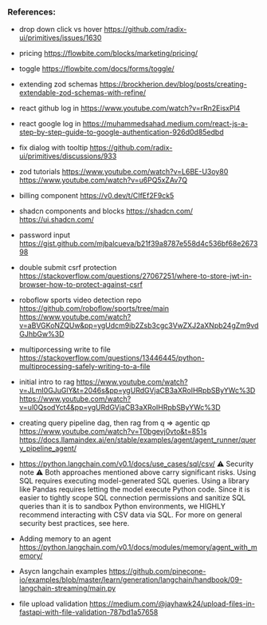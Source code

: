 ### References:
- drop down click vs hover
https://github.com/radix-ui/primitives/issues/1630

- pricing
https://flowbite.com/blocks/marketing/pricing/

- toggle
https://flowbite.com/docs/forms/toggle/

- extending zod schemas
https://brockherion.dev/blog/posts/creating-extendable-zod-schemas-with-refine/

- react github log in
https://www.youtube.com/watch?v=rRn2EisxPl4

- react google log in
https://muhammedsahad.medium.com/react-js-a-step-by-step-guide-to-google-authentication-926d0d85edbd

- fix dialog with tooltip
https://github.com/radix-ui/primitives/discussions/933

- zod tutorials
https://www.youtube.com/watch?v=L6BE-U3oy80
https://www.youtube.com/watch?v=u6PQ5xZAv7Q

- billing component
https://v0.dev/t/CIfEf2F9ck5

- shadcn components and blocks
https://shadcn.com/
https://ui.shadcn.com/

- password input
https://gist.github.com/mjbalcueva/b21f39a8787e558d4c536bf68e267398

- double submit csrf protection
https://stackoverflow.com/questions/27067251/where-to-store-jwt-in-browser-how-to-protect-against-csrf

- roboflow sports video detection repo
https://github.com/roboflow/sports/tree/main
https://www.youtube.com/watch?v=aBVGKoNZQUw&pp=ygUdcm9ib2Zsb3cgc3VwZXJ2aXNpb24gZm9vdGJhbGw%3D

- multiporcessing write to file
https://stackoverflow.com/questions/13446445/python-multiprocessing-safely-writing-to-a-file


- initial intro to rag
https://www.youtube.com/watch?v=JLmI0GJuGlY&t=2046s&pp=ygURdGVjaCB3aXRoIHRpbSByYWc%3D
https://www.youtube.com/watch?v=ul0QsodYct4&pp=ygURdGVjaCB3aXRoIHRpbSByYWc%3D

- creating query pipeline dag, then rag from q => agentic qp
https://www.youtube.com/watch?v=T0bgevj0vto&t=851s
https://docs.llamaindex.ai/en/stable/examples/agent/agent_runner/query_pipeline_agent/


- https://python.langchain.com/v0.1/docs/use_cases/sql/csv/
⚠️ Security note ⚠️
Both approaches mentioned above carry significant risks. Using SQL requires executing model-generated SQL queries. Using a library like Pandas 
requires letting the model execute Python code. Since it is easier to tightly scope SQL connection permissions and sanitize SQL queries than it is to sandbox Python environments, 
we HIGHLY recommend interacting with CSV data via SQL. For more on general security best practices, see here.

- Adding memory to an agent
https://python.langchain.com/v0.1/docs/modules/memory/agent_with_memory/

- Asycn langchain examples
https://github.com/pinecone-io/examples/blob/master/learn/generation/langchain/handbook/09-langchain-streaming/main.py

- file upload validation
https://medium.com/@jayhawk24/upload-files-in-fastapi-with-file-validation-787bd1a57658
